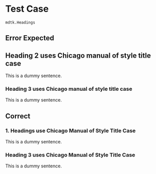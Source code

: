 # Test Case

    mdtk.Headings

## Error Expected

## Heading 2 uses Chicago manual of style title case

This is a dummy sentence.

### Heading 3 uses Chicago manual of style title case

This is a dummy sentence.

## Correct

### 1. Headings use Chicago Manual of Style Title Case

This is a dummy sentence.

### Heading 3 uses Chicago Manual of Style Title Case

This is a dummy sentence.
